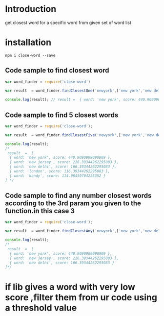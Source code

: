 # Introduction

get closest word for a specific word from given set of word list

# installation

`npm i close-word --save`

## Code sample  to find closest word

```js
var word_finder = require('close-word')

var result  = word_finder.findClosestOne('newyork',['new york','new delhi','kandy','paris','new jersey','london','colombo','jafna']);
 
console.log(result); // result =  { word: 'new york', score: 440.9090909090909 }


```

## Code sample  to find 5 closest words
```js
var word_finder = require('close-word');

var result  = word_finder.findClosestFive('newyork',['new york','new delhi','kandy','paris','new jersey','london','colombo','jafna']);

console.log(result);
/*
 result  =  [
  { word: 'new york', score: 440.9090909090909 },
  { word: 'new jersey', score: 216.39344262295083 },
  { word: 'new delhi', score: 166.39344262295083 },
  { word: 'london', score: 116.39344262295083 },
  { word: 'kandy', score: 114.08450704225352 }
] */

```

## Code sample  to find any number closest words  according to the 3rd param you given to the function.in this case 3
```js
var word_finder = require('close-word');

var result  = word_finder.findClosestAny('newyork',['new york','new delhi','kandy','paris','new jersey','london','colombo','jafna'], 3 );

console.log(result);
/*
 result  =  [
  { word: 'new york', score: 440.9090909090909 },
  { word: 'new jersey', score: 216.39344262295083 },
  { word: 'new delhi', score: 166.39344262295083 }
]*/

```




# if lib gives a word with very low score ,filter them from ur code using a threshold value